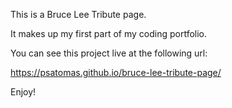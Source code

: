 This is a Bruce Lee Tribute page.

It makes up my first part of my coding portfolio.

You can see this project live at the following url:

https://psatomas.github.io/bruce-lee-tribute-page/

Enjoy!
